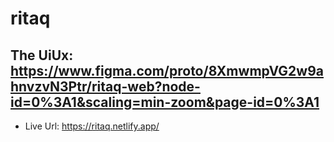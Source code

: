 # ritaq
## The UiUx: https://www.figma.com/proto/8XmwmpVG2w9ahnvzvN3Ptr/ritaq-web?node-id=0%3A1&scaling=min-zoom&page-id=0%3A1

- Live Url: https://ritaq.netlify.app/

